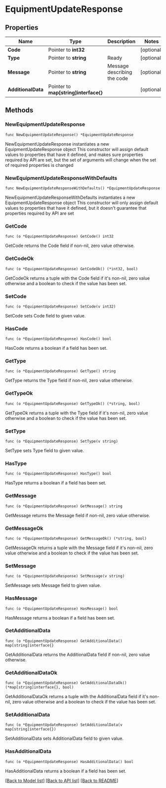 # EquipmentUpdateResponse

## Properties

Name | Type | Description | Notes
------------ | ------------- | ------------- | -------------
**Code** | Pointer to **int32** |  | [optional] 
**Type** | Pointer to **string** | Ready | [optional] 
**Message** | Pointer to **string** | Message describing the code | [optional] 
**AdditionalData** | Pointer to **map[string]interface{}** |  | [optional] 

## Methods

### NewEquipmentUpdateResponse

`func NewEquipmentUpdateResponse() *EquipmentUpdateResponse`

NewEquipmentUpdateResponse instantiates a new EquipmentUpdateResponse object
This constructor will assign default values to properties that have it defined,
and makes sure properties required by API are set, but the set of arguments
will change when the set of required properties is changed

### NewEquipmentUpdateResponseWithDefaults

`func NewEquipmentUpdateResponseWithDefaults() *EquipmentUpdateResponse`

NewEquipmentUpdateResponseWithDefaults instantiates a new EquipmentUpdateResponse object
This constructor will only assign default values to properties that have it defined,
but it doesn't guarantee that properties required by API are set

### GetCode

`func (o *EquipmentUpdateResponse) GetCode() int32`

GetCode returns the Code field if non-nil, zero value otherwise.

### GetCodeOk

`func (o *EquipmentUpdateResponse) GetCodeOk() (*int32, bool)`

GetCodeOk returns a tuple with the Code field if it's non-nil, zero value otherwise
and a boolean to check if the value has been set.

### SetCode

`func (o *EquipmentUpdateResponse) SetCode(v int32)`

SetCode sets Code field to given value.

### HasCode

`func (o *EquipmentUpdateResponse) HasCode() bool`

HasCode returns a boolean if a field has been set.

### GetType

`func (o *EquipmentUpdateResponse) GetType() string`

GetType returns the Type field if non-nil, zero value otherwise.

### GetTypeOk

`func (o *EquipmentUpdateResponse) GetTypeOk() (*string, bool)`

GetTypeOk returns a tuple with the Type field if it's non-nil, zero value otherwise
and a boolean to check if the value has been set.

### SetType

`func (o *EquipmentUpdateResponse) SetType(v string)`

SetType sets Type field to given value.

### HasType

`func (o *EquipmentUpdateResponse) HasType() bool`

HasType returns a boolean if a field has been set.

### GetMessage

`func (o *EquipmentUpdateResponse) GetMessage() string`

GetMessage returns the Message field if non-nil, zero value otherwise.

### GetMessageOk

`func (o *EquipmentUpdateResponse) GetMessageOk() (*string, bool)`

GetMessageOk returns a tuple with the Message field if it's non-nil, zero value otherwise
and a boolean to check if the value has been set.

### SetMessage

`func (o *EquipmentUpdateResponse) SetMessage(v string)`

SetMessage sets Message field to given value.

### HasMessage

`func (o *EquipmentUpdateResponse) HasMessage() bool`

HasMessage returns a boolean if a field has been set.

### GetAdditionalData

`func (o *EquipmentUpdateResponse) GetAdditionalData() map[string]interface{}`

GetAdditionalData returns the AdditionalData field if non-nil, zero value otherwise.

### GetAdditionalDataOk

`func (o *EquipmentUpdateResponse) GetAdditionalDataOk() (*map[string]interface{}, bool)`

GetAdditionalDataOk returns a tuple with the AdditionalData field if it's non-nil, zero value otherwise
and a boolean to check if the value has been set.

### SetAdditionalData

`func (o *EquipmentUpdateResponse) SetAdditionalData(v map[string]interface{})`

SetAdditionalData sets AdditionalData field to given value.

### HasAdditionalData

`func (o *EquipmentUpdateResponse) HasAdditionalData() bool`

HasAdditionalData returns a boolean if a field has been set.


[[Back to Model list]](../README.md#documentation-for-models) [[Back to API list]](../README.md#documentation-for-api-endpoints) [[Back to README]](../README.md)


